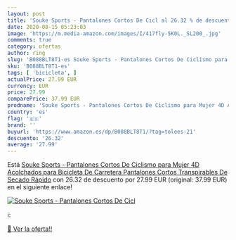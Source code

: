 ```yaml
---
layout: post
title: 'Souke Sports - Pantalones Cortos De Cicl al 26.32 % de descuento'
date: 2020-08-15 05:23:03
image: 'https://m.media-amazon.com/images/I/417fly-5K0L._SL200_.jpg'
comments: true
category: ofertas
author: ring
slug: 'B088BLT8T1-es Souke Sports - Pantalones Cortos De Ciclismo para Mujer 4D...'
sku: 'B088BLT8T1-es'
tags: [ 'bicicleta', ]
actualPrice: 27.99 EUR
currency: EUR
price: 27.99
comparePrice: 37.99 EUR
prodname: 'Souke Sports - Pantalones Cortos De Ciclismo para Mujer 4D Acolchados para Bicicleta De Carretera Pantalones Cortos Transpirables De Secado Rápido'
country: 'es'
flag: '🇪🇸'
brand: ''
buyurl: 'https://www.amazon.es/dp/B088BLT8T1/?tag=tolees-21'
descuento: '26.32'
average: '27.99'
---
```


Está [Souke Sports - Pantalones Cortos De Ciclismo para Mujer 4D Acolchados para Bicicleta De Carretera Pantalones Cortos Transpirables De Secado Rápido](https://www.amazon.es/dp/B088BLT8T1/?tag=tolees-21) con 26.32 de descuento por 27.99 EUR (original: 37.99 EUR) en el siguiente enlace!

[![Souke Sports - Pantalones Cortos De Cicl](https://m.media-amazon.com/images/I/417fly-5K0L._SL200_.jpg)](https://www.amazon.es/dp/B088BLT8T1/?tag=tolees-21)

ℹ️:


[🛒 Ver la oferta!!](https://www.amazon.es/dp/B088BLT8T1/?tag=tolees-21)
